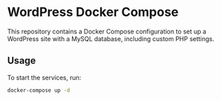 # WordPress Docker Compose

This repository contains a Docker Compose configuration to set up a WordPress site with a MySQL database, including custom PHP settings.

## Usage

To start the services, run:
```sh
docker-compose up -d
